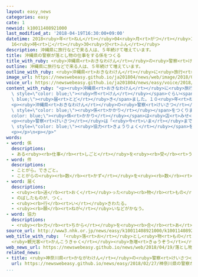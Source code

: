 ```yaml
---
layout: easy_news
categories: easy
cate: 1
newsid: k10011408921000
last_modified_at: '2018-04-19T16:30:00+09:00'
datetime: 2018<ruby>年<rt>ねん</rt></ruby>04<ruby>月<rt>がつ</rt></ruby>19<ruby>日<rt>にち</rt></ruby>
  16<ruby>時<rt>じ</rt></ruby>30<ruby>分<rt>ふん</rt></ruby>
description: 沖縄県に旅行などで来る人は、５年続けて増えています。
title: 沖縄県の警察が落とし物の仕事をする係をつくる
title_with_ruby: <ruby>沖縄県<rt>おきなわけん</rt></ruby>の<ruby>警察<rt>けいさつ</rt></ruby>が<ruby>落<rt>お</rt></ruby>とし<ruby>物<rt>もの</rt></ruby>の<ruby>仕事<rt>しごと</rt></ruby>をする<ruby>係<rt>かかり</rt></ruby>をつくる
outline: 沖縄県に旅行などで来る人は、５年続けて増えています。
outline_with_ruby: <ruby>沖縄県<rt>おきなわけん</rt></ruby>に<ruby>旅行<rt>りょこう</rt></ruby>などで<ruby>来<rt>く</rt></ruby>る<ruby>人<rt>ひと</rt></ruby>は、５<ruby>年<rt>ねん</rt></ruby><ruby>続<rt>つづ</rt></ruby>けて<ruby>増<rt>ふ</rt></ruby>えています。
image_url: https://newswebeasy.github.io/ja201804/news/web/image/2018/04/19/K10011408921_1804182230_1804190510_01_02.jpg
voice_url: https://newswebeasy.github.io/ja201804/news/easy/voice/2018/04/19/k10011408921000.mp4
content_with_ruby: "<p><ruby>沖縄県<rt>おきなわけん</rt></ruby>に<ruby>旅行<rt>りょこう</rt></ruby>などで<ruby>来<rt>く</rt></ruby>る<ruby>人<rt>ひと</rt></ruby>は、５<ruby>年<rt>ねん</rt></ruby><ruby>続<rt>つづ</rt></ruby>けて<ruby>増<rt>ふ</rt></ruby>えています。<ruby>去年<rt>きょねん</rt></ruby>、<ruby>沖縄県<rt>おきなわけん</rt></ruby>の<ruby>警察<rt>けいさつ</rt></ruby>には、<ruby>旅行<rt>りょこう</rt></ruby>に<ruby>来<rt>き</rt></ruby>た<ruby>人<rt>ひと</rt></ruby>などが<ruby>店<rt>みせ</rt></ruby>やレストランなどに<ruby>忘<rt>わす</rt></ruby>れた<ruby>落<rt>お</rt></ruby>とし<ruby>物<rt>もの</rt></ruby>が１６<ruby>万<rt>まん</rt></ruby><span\
  \ style=\"color: blue;\"><ruby>件<rt>けん</rt></ruby></span>ぐらい<span style=\"color:\
  \ blue;\"><ruby>届<rt>とど</rt></ruby>き</span>ました。１０<ruby>年<rt>ねん</rt></ruby><ruby>前<rt>まえ</rt></ruby>の６<ruby>倍<rt>ばい</rt></ruby>に<ruby>増<rt>ふ</rt></ruby>えました。</p>\n\
  <p><ruby>沖縄県<rt>おきなわけん</rt></ruby>の<ruby>警察<rt>けいさつ</rt></ruby>は<ruby>今月<rt>こんげつ</rt></ruby>、<ruby>落<rt>お</rt></ruby>とし<ruby>物<rt>もの</rt></ruby>の<ruby>仕事<rt>しごと</rt></ruby>を<ruby>専門<rt>せんもん</rt></ruby>にする<span\
  \ style=\"color: blue;\"><ruby>係<rt>かかり</rt></ruby></span>をつくりました。<span style=\"\
  color: blue;\"><ruby>係<rt>かかり</rt></ruby></span>は<ruby>店<rt>みせ</rt></ruby>やレストランなどの<ruby>人<rt>ひと</rt></ruby>に、<ruby>落<rt>お</rt></ruby>とし<ruby>物<rt>もの</rt></ruby>の<ruby>形<rt>かたち</rt></ruby>や<ruby>見<rt>み</rt></ruby>つけた<ruby>時間<rt>じかん</rt></ruby>などをパソコンを<ruby>使<rt>つか</rt></ruby>って<ruby>簡単<rt>かんたん</rt></ruby>に<ruby>連絡<rt>れんらく</rt></ruby>できることを<ruby>説明<rt>せつめい</rt></ruby>しています。</p>\n\
  <p><ruby>警察<rt>けいさつ</rt></ruby>は「<ruby>今<rt>いま</rt></ruby>までよりたくさんの<ruby>人<rt>ひと</rt></ruby>に<ruby>落<rt>お</rt></ruby>とし<ruby>物<rt>もの</rt></ruby>を<ruby>返<rt>かえ</rt></ruby>すために、<span\
  \ style=\"color: blue;\"><ruby>協力<rt>きょうりょく</rt></ruby></span>をお<ruby>願<rt>ねが</rt></ruby>いしたいです」と<ruby>話<rt>はな</rt></ruby>しています。</p>\n\
  <p></p>\n<p></p>"
words:
- word: 係
  descriptions:
  - ある<ruby><rb>仕事</rb><rt>しごと</rt></ruby>を<ruby><rb>受</rb><rt>う</rt></ruby>け<ruby><rb>持</rb><rt>も</rt></ruby>つこと。また、その<ruby><rb>人</rb><rt>ひと</rt></ruby>。
- word: 件
  descriptions:
  - ことがら。できごと。
  - ことがらの<ruby><rb>数</rb><rt>かず</rt></ruby>を<ruby><rb>数</rb><rt>かぞ</rt></ruby>えることば。
- word: 届く
  descriptions:
  - <ruby><rb>送</rb><rt>おく</rt></ruby>った<ruby><rb>物</rb><rt>もの</rt></ruby>が<ruby><rb>着</rb><rt>つ</rt></ruby>く。
  - のばしたものが、つく。
  - <ruby><rb>行</rb><rt>い</rt></ruby>きわたる。
  - <ruby><rb>願</rb><rt>ねが</rt></ruby>いなどがかなう。
- word: 協力
  descriptions:
  - <ruby><rb>力</rb><rt>ちから</rt></ruby>を<ruby><rb>合</rb><rt>あ</rt></ruby>わせて、ものごとを<ruby><rb>行</rb><rt>おこな</rt></ruby>うこと。
source_url: http://www3.nhk.or.jp/news/easy/k10011408921000/k10011408921000.html
web_title_with_ruby: 「<ruby>落<rt>お</rt></ruby>とし<ruby>物<rt>もの</rt></ruby><ruby>対策<rt>たいさく</rt></ruby><ruby>係<rt>かかり</rt></ruby>」<ruby>沖縄<rt>おきなわ</rt></ruby><ruby>県警<rt>けんけい</rt></ruby>に<ruby>新設<rt>しんせつ</rt></ruby>
  <ruby>観光客<rt>かんこうきゃく</rt></ruby><ruby>急増<rt>きゅうぞう</rt></ruby>で
web_news_url: https://newswebeasy.github.io/news/web/2018/04/19/落とし物対策係沖縄県警に新設-観光客急増で
related_news:
- title: <ruby>神奈川県<rt>かながわけん</rt></ruby>の<ruby>警察<rt>けいさつ</rt></ruby>がＡＩを<ruby>使<rt>つか</rt></ruby>って<ruby>事件<rt>じけん</rt></ruby>や<ruby>事故<rt>じこ</rt></ruby>を<ruby>予測<rt>よそく</rt></ruby>する<ruby>計画<rt>けいかく</rt></ruby>
  url: https://newswebeasy.github.io/news/easy/2018/02/27/神奈川県の警察がAIを使って事件や事故を予測する計画
...
```

